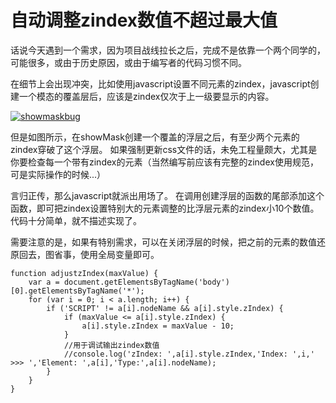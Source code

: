# 自动调整zindex数值不超过最大值

话说今天遇到一个需求，因为项目战线拉长之后，完成不是依靠一个两个同学的，可能很多，或由于历史原因，或由于编写者的代码习惯不同。

在细节上会出现冲突，比如使用javascript设置不同元素的zindex，javascript创建一个模态的覆盖层后，应该是zindex仅次于上一级要显示的内容。

[![showmaskbug](https://attachment.soulteary.com/2012/09/28/showmaskbug.png "showmaskbug")](https://attachment.soulteary.com/2012/09/28/showmaskbug.png)

但是如图所示，在showMask创建一个覆盖的浮层之后，有至少两个元素的zindex穿破了这个浮层。 如果强制更新css文件的话，未免工程量颇大，尤其是你要检查每一个带有zindex的元素（当然编写前应该有完整的zindex使用规范，可是实际操作的时候...）

言归正传，那么javascript就派出用场了。 在调用创建浮层的函数的尾部添加这个函数，即可把zindex设置特别大的元素调整的比浮层元素的zindex小10个数值。 代码十分简单，就不描述实现了。

需要注意的是，如果有特别需求，可以在关闭浮层的时候，把之前的元素的数值还原回去，图省事，使用全局变量即可。

```
function adjustzIndex(maxValue) {
    var a = document.getElementsByTagName('body')[0].getElementsByTagName('*');
    for (var i = 0; i < a.length; i++) {
        if ('SCRIPT' != a[i].nodeName && a[i].style.zIndex) {
            if (maxValue <= a[i].style.zIndex) {
                a[i].style.zIndex = maxValue - 10;
            }
            //用于调试输出zindex数值
            //console.log('zIndex: ',a[i].style.zIndex,'Index: ',i,' >>> ','Element: ',a[i],'Type:',a[i].nodeName);                    
        }
    }
}
```


